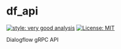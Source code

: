 # df_api

[![style: very good analysis][very_good_analysis_badge]][very_good_analysis_link]
[![License: MIT][license_badge]][license_link]

Dialogflow gRPC API

[license_badge]: https://img.shields.io/badge/license-MIT-blue.svg
[license_link]: https://opensource.org/licenses/MIT
[very_good_analysis_badge]: https://img.shields.io/badge/style-very_good_analysis-B22C89.svg
[very_good_analysis_link]: https://pub.dev/packages/very_good_analysis